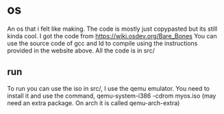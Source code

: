 # os
An os that i felt like making. The code is mostly just copypasted but its still kinda cool.
I got the code from https://wiki.osdev.org/Bare_Bones
You can use the source code of gcc and ld to compile using the instructions provided in the website above.
All the code is in src/
## run
To run you can use the iso in src/, I use the qemu emulator. You need to install it and use the command, qemu-system-i386 -cdrom myos.iso (may need an extra package. On arch it is called qemu-arch-extra)
